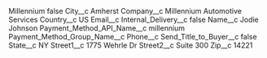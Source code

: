 <?xml version="1.0" encoding="UTF-8"?>
<CustomMetadata xmlns="http://soap.sforce.com/2006/04/metadata" xmlns:xsi="http://www.w3.org/2001/XMLSchema-instance" xmlns:xsd="http://www.w3.org/2001/XMLSchema">
    <label>Millennium</label>
    <protected>false</protected>
    <values>
        <field>City__c</field>
        <value xsi:type="xsd:string">Amherst</value>
    </values>
    <values>
        <field>Company__c</field>
        <value xsi:type="xsd:string">Millennium Automotive Services</value>
    </values>
    <values>
        <field>Country__c</field>
        <value xsi:type="xsd:string">US</value>
    </values>
    <values>
        <field>Email__c</field>
        <value xsi:nil="true"/>
    </values>
    <values>
        <field>Internal_Delivery__c</field>
        <value xsi:type="xsd:boolean">false</value>
    </values>
    <values>
        <field>Name__c</field>
        <value xsi:type="xsd:string">Jodie Johnson</value>
    </values>
    <values>
        <field>Payment_Method_API_Name__c</field>
        <value xsi:type="xsd:string">millennium</value>
    </values>
    <values>
        <field>Payment_Method_Group_Name__c</field>
        <value xsi:nil="true"/>
    </values>
    <values>
        <field>Phone__c</field>
        <value xsi:nil="true"/>
    </values>
    <values>
        <field>Send_Title_to_Buyer__c</field>
        <value xsi:type="xsd:boolean">false</value>
    </values>
    <values>
        <field>State__c</field>
        <value xsi:type="xsd:string">NY</value>
    </values>
    <values>
        <field>Street1__c</field>
        <value xsi:type="xsd:string">1775 Wehrle Dr</value>
    </values>
    <values>
        <field>Street2__c</field>
        <value xsi:type="xsd:string">Suite 300</value>
    </values>
    <values>
        <field>Zip__c</field>
        <value xsi:type="xsd:string">14221</value>
    </values>
</CustomMetadata>
